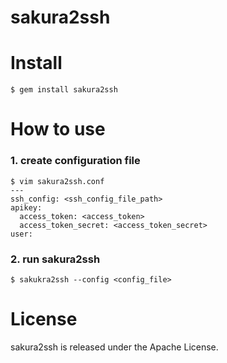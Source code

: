 sakura2ssh
==========
# Install
```
$ gem install sakura2ssh
```

# How to use
### 1. create configuration file
```
$ vim sakura2ssh.conf
---
ssh_config: <ssh_config_file_path>
apikey:
  access_token: <access_token>
  access_token_secret: <access_token_secret>
user: 

```

### 2. run sakura2ssh
```
$ sakukra2ssh --config <config_file>
```

# License
sakura2ssh is released under the Apache License.


